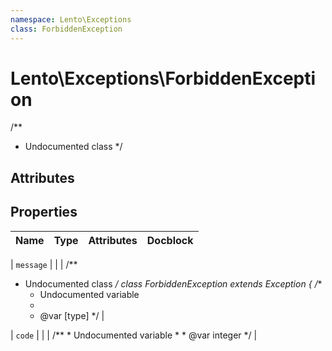 ```yaml
---
namespace: Lento\Exceptions
class: ForbiddenException
---
```


# Lento\Exceptions\ForbiddenException

/**
 * Undocumented class
 */

## Attributes


## Properties
| Name | Type | Attributes | Docblock |
|------|------|------------|----------|

| `message` |  |  | /**
 * Undocumented class
 */
class ForbiddenException extends Exception
{
    /**
     * Undocumented variable
     *
     * @var [type]
     */ |

| `code` |  |  | /**
     * Undocumented variable
     *
     * @var integer
     */ |



